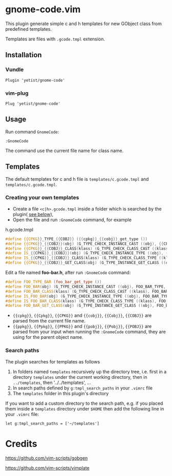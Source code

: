 # gnome-code.vim

This plugin generate simple c and h templates for new GObject class from
predefined templates.

Templates are files with `.gcode.tmpl` extension.

## Installation

### Vundle

```vim
Plugin 'yetist/gnome-code'
```

### vim-plug

```vim
Plug 'yetist/gnome-code'
```

## Usage

Run command `GnomeCode`:

	:GnomeCode

The command use the current file name for class name.

## Templates

The default templates for c and h file is `templates/c.gcode.tmpl` and
`templates/c.gcode.tmpl`.

### Creating your own templates

- Create a file `<c|h>.gcode.tmpl` inside a folder which is searched
  by the plugin( [see below](#search-paths)),
- Open the file and run `:GnomeCode` command, for example

h.gcode.tmpl

```cpp
#define {{CPKG}}_TYPE_{{COBJ}} ({{cpkg}}_{{cobj}}_get_type ())
#define {{CPKG}}_{{COBJ}}(obj) (G_TYPE_CHECK_INSTANCE_CAST ((obj), {{CPKG}}_{{COBJ}}_TYPE, {{Cpkg}}{{Cobj}}))
#define {{CPKG}}_{{COBJ}}_CLASS(klass) (G_TYPE_CHECK_CLASS_CAST ((klass), {{CPKG}}_{{COBJ}}_TYPE, {{Cpkg}}{{Cobj}}Class))
#define IS_{{CPKG}}_{{COBJ}}(obj) (G_TYPE_CHECK_INSTANCE_TYPE ((obj), {{CPKG}}_{{COBJ}}_TYPE))
#define IS_{{CPKG}}_{{COBJ}}_CLASS(klass) (G_TYPE_CHECK_CLASS_TYPE ((klass), {{CPKG}}_{{COBJ}}_TYPE))
#define {{CPKG}}_{{COBJ}}_GET_CLASS(obj) (G_TYPE_INSTANCE_GET_CLASS ((obj), {{CPKG}}_{{COBJ}}_TYPE, {{Cpkg}}{{Cobj}}Class))
```

Edit a file named **foo-bar.h**, after run `:GnomeCode` command:

```cpp
#define FOO_TYPE_BAR (foo_bar_get_type ())
#define FOO_BAR(obj) (G_TYPE_CHECK_INSTANCE_CAST ((obj), FOO_BAR_TYPE, FooBar))
#define FOO_BAR_CLASS(klass) (G_TYPE_CHECK_CLASS_CAST ((klass), FOO_BAR_TYPE, FooBarClass))
#define IS_FOO_BAR(obj) (G_TYPE_CHECK_INSTANCE_TYPE ((obj), FOO_BAR_TYPE))
#define IS_FOO_BAR_CLASS(klass) (G_TYPE_CHECK_CLASS_TYPE ((klass), FOO_BAR_TYPE))
#define FOO_BAR_GET_CLASS(obj) (G_TYPE_INSTANCE_GET_CLASS ((obj), FOO_BAR_TYPE, FooBarClass))
```

- `{{cpkg}}`, `{{Cpkg}}`, `{{CPKG}}` and `{{cobj}}`, `{{Cobj}}`, `{{COBJ}}` are
parsed from the current file name.
- `{{ppkg}}`, `{{Ppkg}}`, `{{PPKG}}` and `{{pobj}}`, `{{Pobj}}`, `{{POBJ}}` are
parsed from your input when running the `:GnomeCode` command, they are using for
the parent object name.

### Search paths

The plugin searches for templates as follows

1. In folders named `templates` recursively up the directory tree,
   i.e. first in a directory `templates` under the current working
   directory, then in `../templates`, then '../../templates', ...
2. In search paths defined by `g:tmpl_search_paths` in your `.vimrc` file
3. The `templates` folder in this plugin's directory

If you want to add a custom directory to the search path,
e.g. if you placed them inside a ``templates`` directory under ``$HOME`` then
add the following line in your ``.vimrc`` file:

```vim
let g:tmpl_search_paths = ['~/templates']
```

Credits
=======

https://github.com/vim-scripts/gobgen

https://github.com/vim-scripts/vimplate
